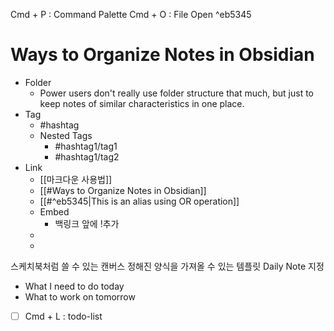 
Cmd + P : Command Palette
Cmd + O : File Open ^eb5345

# Ways to Organize Notes in Obsidian
- Folder
	- Power users don't really use folder structure that much, but just to keep notes of similar characteristics in one place.
- Tag
	- #hashtag  
	- Nested Tags
		- #hashtag1/tag1
		- #hashtag1/tag2 
- Link
	- [[마크다운 사용법]]
	- [[#Ways to Organize Notes in Obsidian]]
	- [[#^eb5345|This is an alias using OR operation]]
	- Embed
		- 백링크 앞에 !추가
	- 
	- 

스케치북처럼 쓸 수 있는 캔버스
정해진 양식을 가져올 수 있는 템플릿
Daily Note 지정
- What I need to do today
- What to work on tomorrow

- [ ] Cmd + L : todo-list

